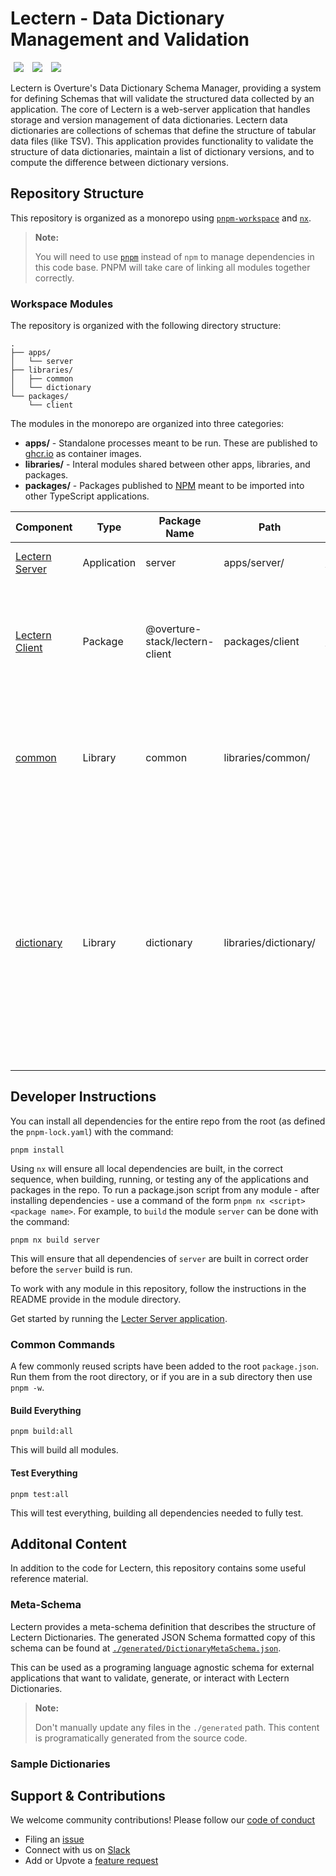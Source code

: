 # Lectern - Data Dictionary Management and Validation

[<img hspace="5" src="https://img.shields.io/badge/chat--with--developers-slack-blue?style=for-the-badge">](http://slack.overture.bio)
[<img hspace="5" src="https://img.shields.io/badge/License-AGPL--3.0-blue?style=for-the-badge">](https://github.com/overture-stack/lectern/blob/develop/LICENSE)
[<img hspace="5" src="https://img.shields.io/badge/Code%20of%20Conduct-2.1-blue?style=for-the-badge">](CODE_OF_CONDUCT.md)


Lectern is Overture's Data Dictionary Schema Manager, providing a system for defining Schemas that will validate the structured data collected by an application. The core of Lectern is a web-server application that handles storage and version management of data dictionaries. Lectern data dictionaries are collections of  schemas that define the structure of tabular data files (like TSV). This application provides functionality to validate the structure of data dictionaries, maintain a list of dictionary versions, and to compute the difference between dictionary versions.

## Repository Structure

This repository is organized as a monorepo using [`pnpm-workspace`](https://pnpm.io/workspaces) and [`nx`](https://nx.dev/). 

> **Note:**
> 
> You will need to use [`pnpm`](https://pnpm.io/installation) instead of `npm` to manage dependencies in this code base. PNPM will take care of linking all modules together correctly.

### Workspace Modules

The repository is organized with the following directory structure:

```
.
├── apps/
│   └── server 
├── libraries/
│   ├── common
│   └── dictionary
└── packages/
    └── client
```

The modules in the monorepo are organized into three categories:

   * __apps/__ - Standalone processes meant to be run. These are published to [ghcr.io](https://ghcr.io) as container images.
   * __libraries/__ - Interal modules shared between other apps, libraries, and packages.
   * __packages/__ - Packages published to [NPM](https://npmjs.com) meant to be imported into other TypeScript applications.

| Component                                    | Type        | Package Name                   | Path                  | Published Location                                                       | Description                                                                                                                                                                                         |
| -------------------------------------------- | ----------- | ------------------------------ | --------------------- | ------------------------------------------------------------------------ | --------------------------------------------------------------------------------------------------------------------------------------------------------------------------------------------------- |
| [Lectern Server](apps/server/README.md)      | Application | server                         | apps/server/          | [GHCR](https://github.com/overture-stack/lectern/pkgs/container/lectern) | Lectern Server web application.                                                                                                                                                                     |
| [Lectern Client](packages/client/README.md)  | Package     | @overture-stack/lectern-client | packages/client       | [NPM](https://www.npmjs.com/package/@overturebio-stack/lectern-client)   | TypeScript Client to interact with Lectern Server and perform data validation.                                                                                                                      |
| [common](libraries/common/README.md)         | Library     | common                         | libraries/common/     | N/A                                                                      | Non-specific but commonly reusable utilities. Includes shared Error classes.                                                                                                                        |
| [dictionary](libraries/dictionary/README.md) | Library     | dictionary                     | libraries/dictionary/ | N/A                                                                      | Dictionary meta-schema definition, includes TS types, and Zod schemas. This also exports all utilities for getting the diff of two dictionaries, and for validating data records with a Dictionary. |

## Developer Instructions

You can install all dependencies for the entire repo from the root (as defined  the `pnpm-lock.yaml`) with the command:

`pnpm install`

Using `nx` will ensure all local dependencies are built, in the correct sequence, when building, running, or testing any of the applications and packages in the repo. To run a package.json script from any module - after installing dependencies - use a command of the form `pnpm nx <script> <package name>`. For example, to `build` the module `server` can be done with the command:

`pnpm nx build server`

This will ensure that all dependencies of `server` are built in correct order before the `server` build is run.

To work with any module in this repository, follow the instructions in the README provide in the module directory.

Get started by running the [Lecter Server application](apps/server/README.md).

### Common Commands

A few commonly reused scripts have been added to the root `package.json`. Run them from the root directory, or if you are in a sub directory then use `pnpm -w`.
#### Build Everything

`pnpm build:all`

This will build all modules.

#### Test Everything

`pnpm test:all`

This will test everything, building all dependencies needed to fully test.

## Additonal Content

In addition to the code for Lectern, this repository contains some useful reference material.

### Meta-Schema

Lectern provides a meta-schema definition that describes the structure of Lectern Dictionaries. The generated JSON Schema formatted copy of this schema can be found at [`./generated/DictionaryMetaSchema.json`](./generated/DictionaryMetaSchema.json).

This can be used as a programing language agnostic schema for external applications that want to validate, generate, or interact with Lectern Dictionaries.

> **Note:**
>
> Don't manually update any files in the `./generated` path. This content is programatically generated from the source code.

### Sample Dictionaries



## Support & Contributions

We welcome community contributions! Please follow our [code of conduct](./code_of_conduct.md)

- Filing an [issue](https://github.com/overture-stack/ego/issues)
- Connect with us on [Slack](http://slack.overture.bio)
- Add or Upvote a [feature request](https://github.com/overture-stack/ego/issues?q=is%3Aopen+is%3Aissue+label%3Anew-feature)
